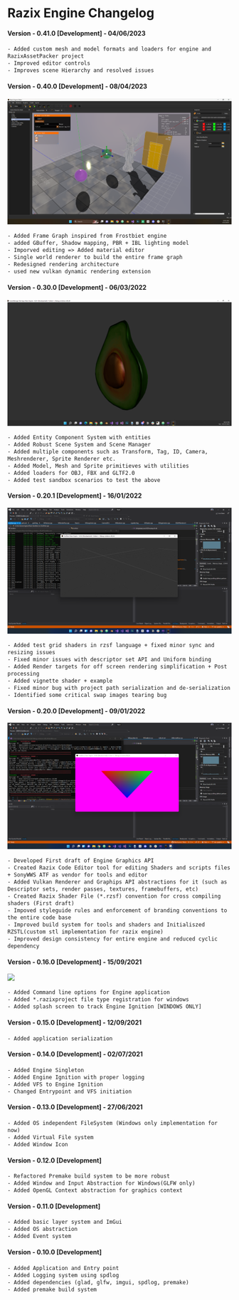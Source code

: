 # Razix Engine Changelog

#### Version - 0.41.0 [Development] - 04/06/2023
    
    - Added custom mesh and model formats and loaders for engine and RazixAssetPacker project
    - Improved editor controls
    - Improves scene Hierarchy and resolved issues

#### Version - 0.40.0 [Development] - 08/04/2023
![](./Branding/DemoImages/ReleaseNotes/Razix_Engine_PBR_Lighting_Demo_3.png)
    
    - Added Frame Graph inspired from Frostbiet engine
    - added GBuffer, Shadow mapping, PBR + IBL lighting model
    - Imporved editing => Added material editor
    - Single world renderer to build the entire frame graph
    - Redesigned rendering architecture
    - used new vulkan dynamic rendering extension

#### Version - 0.30.0 [Development] - 06/03/2022
![](../Branding/DemoImages/ReleaseNotes/RazixV0.3.0.Dev.SceneTest.png)

    - Added Entity Component System with entities
    - Added Robust Scene System and Scene Manager
    - Added multiple components such as Transform, Tag, ID, Camera, Meshrenderer, Sprite Renderer etc.
    - Added Model, Mesh and Sprite primitieves with utilities
    - Added loaders for OBJ, FBX and GLTF2.0
    - Added test sandbox scenarios to test the above


#### Version - 0.20.1 [Development] - 16/01/2022
![](../Branding/DemoImages/ReleaseNotes/RazixV0.2.0.Dev.GridTest.png)

    - Added test grid shaders in rzsf language + fixed minor sync and resizing issues
    - Fixed minor issues with descriptor set API and Uniform binding
    - Added Render targets for off screen rendering simplification + Post processing
    - Added vignette shader + example
    - Fixed minor bug with project path serialization and de-serialization
    - Identified some critical swap images tearing bug

#### Version - 0.20.0 [Development] - 09/01/2022
![](../Branding/DemoImages/ReleaseNotes/HelloTriangle.png)

    - Developed First draft of Engine Graphics API
    - Created Razix Code Editor tool for editing Shaders and scripts files + SonyWWS ATF as vendor for tools and editor
    - Added Vulkan Renderer and Graphips API abstractions for it (such as Descriptor sets, render passes, textures, framebuffers, etc)
    - Created Razix Shader File (*.rzsf) convention for cross compiling shaders (First draft)
    - Impoved styleguide rules and enforcement of branding conventions to the entire code base
    - Improved build system for tools and shaders and Initialiszed RZSTL(custom stl implementation for razix engine)
    - Improved design consistency for entire engine and reduced cyclic dependency

#### Version - 0.16.0 [Development] - 15/09/2021
![](../Branding/DemoImages/ReleaseNotes/splashdemo.png)

    - Added Command line options for Engine application
    - Added *.razixproject file type registration for windows
    - Added splash screen to track Engine Ignition [WINDOWS ONLY]

#### Version - 0.15.0 [Development] - 12/09/2021
    - Added application serialization

#### Version - 0.14.0 [Development] - 02/07/2021
    - Added Engine Singleton
    - Added Engine Ignition with proper logging
    - Added VFS to Engine Ignition
    - Changed Entrypoint and VFS initiation

#### Version - 0.13.0 [Development] - 27/06/2021
    - Added OS independent FileSystem (Windows only implementation for now)
    - Added Virtual File system
    - Added Window Icon

#### Version - 0.12.0 [Development]
    - Refactored Premake build system to be more robust
    - Added Window and Input Abstraction for Windows(GLFW only)
    - Added OpenGL Context abstraction for graphics context

#### Version - 0.11.0 [Development]
    - Added basic layer system and ImGui
    - Added OS abstraction
    - Added Event system

#### Version - 0.10.0 [Development]
    - Added Application and Entry point
    - Added Logging system using spdlog
    - Added dependencies (glad, glfw, imgui, spdlog, premake)
    - Added premake build system
